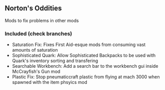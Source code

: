 ## Norton's Oddities

Mods to fix problems in other mods

### Included (check branches)
- Saturation Fix: Fixes First Aid-esque mods from consuming vast amounts of saturation
- Sophisticated Quark: Allow Sophisticated Backpacks to be used with Quark's inventory sorting and transfering
- Searchable Workbench: Add a search bar to the workbench gui inside McCrayfish's Gun mod
- Plastic Fix: Stop pneumaticcraft plastic from flying at mach 3000 when spawned with the item phsyics mod  